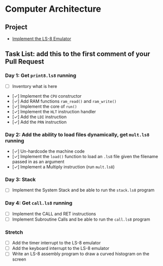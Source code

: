 # Computer Architecture

## Project

* [Implement the LS-8 Emulator](ls8/)

## Task List: add this to the first comment of your Pull Request

### Day 1: Get `print8.ls8` running

- [ ] Inventory what is here
- [✓] Implement the `CPU` constructor
- [✓] Add RAM functions `ram_read()` and `ram_write()`
- [✓] Implement the core of `run()`
- [✓] Implement the `HLT` instruction handler
- [✓] Add the `LDI` instruction
- [✓] Add the `PRN` instruction

### Day 2: Add the ability to load files dynamically, get `mult.ls8` running

- [✓] Un-hardcode the machine code
- [✓] Implement the `load()` function to load an `.ls8` file given the filename
      passed in as an argument
- [✓] Implement a Multiply instruction (run `mult.ls8`)

### Day 3: Stack

- [ ] Implement the System Stack and be able to run the `stack.ls8` program

### Day 4: Get `call.ls8` running

- [ ] Implement the CALL and RET instructions
- [ ] Implement Subroutine Calls and be able to run the `call.ls8` program

### Stretch

- [ ] Add the timer interrupt to the LS-8 emulator
- [ ] Add the keyboard interrupt to the LS-8 emulator
- [ ] Write an LS-8 assembly program to draw a curved histogram on the screen
